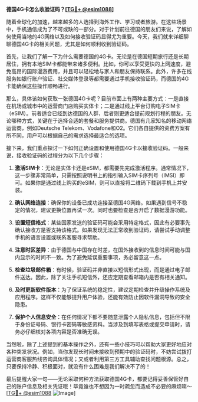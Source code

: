 **德国4G卡怎么收验证码？[[TG💪+ @esim1088](https://t.me/s/esim1088)]**

随着全球化的加速，越来越多的人选择到海外工作、学习或者旅游。在这些场景中，手机通信成为了不可或缺的一部分。对于计划前往德国的朋友们来说，了解如何使用当地的4G网络以及如何接收验证码显得尤为重要。今天，我们就来详细聊聊德国4G卡的相关问题，尤其是如何顺利收到验证码。

首先，让我们了解一下为什么需要德国的4G卡。无论是在德国短期旅行还是长期居住，拥有本地SIM卡都能带来诸多便利。比如，你可以享受更快的上网速度，避免高昂的国际漫游费用，并且可以轻松地与家人和朋友保持联系。此外，许多在线服务如银行账户验证、社交媒体登录等都需要通过手机接收验证码，而德国的4G卡能确保这些操作顺畅进行。

那么，具体该如何获取一张德国4G卡呢？目前市面上有两种主要方式：一是直接在机场或城市中的运营商门店购买实体卡；二是通过线上平台订购电子SIM卡（eSIM）。前者适合已经到达德国的人群，后者则更适合提前规划行程的朋友。无论哪种方式，关键在于选择合适的套餐和服务提供商。德国有几家知名的移动网络运营商，例如Deutsche Telekom、Vodafone和O2。它们各自提供的资费方案有所不同，用户可以根据自己的需求选择最适合的选项。

接下来，我们重点探讨一下如何正确设置和使用德国4G卡以接收验证码。一般来说，接收验证码的过程分为以下几个步骤：

1. **激活SIM卡**：无论是实体卡还是eSIM，都需要先完成激活程序。通常情况下，这一步骤非常简单，只需按照说明书上的指引输入SIM卡序列号（IMSI）即可。如果你是通过线上购买的eSIM，则可以直接将二维码下载到手机上并安装。

2. **确认网络连接**：确保你的设备已成功连接至德国4G网络。如果遇到信号不稳定的情况，建议更换位置再试一次。同时也要检查是否开启了数据漫游功能。

3. **设置短信格式**：某些国家发送的验证码可能会采用特定格式，因此有必要事先确认接收方是否支持该格式。如果发现无法正常收到验证码，请尝试手动调整手机的语言设置或联系客服寻求帮助。

4. **注意时区差异**：由于德国与中国存在时差，在国外接收到的信息时间可能与国内显示的时间不一致。为了避免延误重要事项，务必留意这一点。

5. **检查垃圾邮件箱**：有时候，验证码并非直接以短信形式出现，而是通过电子邮件送达。因此，除了关注手机短信外，还应定期查看邮箱内是否有相关通知。

6. **及时更新软件版本**：为了保证系统的稳定性，建议定期检查并升级操作系统及应用程序。这样不仅能够提升用户体验，还能有效防止因软件漏洞导致的安全隐患。

7. **保护个人信息安全**：在任何情况下都不要随意泄露个人隐私信息，包括但不限于身份证号码、银行卡密码等敏感资料。当涉及到填写表格或提交申请时，请务必仔细核对各项内容是否准确无误。

当然啦，除了上述提到的基本操作之外，还有一些小技巧可以帮助大家更好地应对各种突发状况。例如，当你发现长时间未接收到预期中的验证码时，不妨尝试拨打运营商客服热线咨询具体情况；又或者利用第三方工具辅助查找问题根源。总之，只要保持冷静、积极面对，就没有什么困难是我们解决不了的！

最后提醒大家一句——无论采取何种方法获取德国4G卡，都要记得妥善保管好自己的账户信息及相关凭证哦！毕竟谁也不想因为一时疏忽而造成不必要的麻烦嘛～[[TG💪+ @esim1088](https://t.me/s/esim1088) ![Image](https://i.postimg.cc/4NQfJmqS/Snipaste-2025-05-13-00-14-12.png)]
